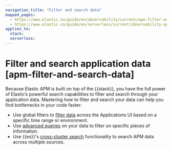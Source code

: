 ```yaml
---
navigation_title: "Filter and search data"
mapped_pages:
  - https://www.elastic.co/guide/en/observability/current/apm-filter-and-search-data.html
  - https://www.elastic.co/guide/en/serverless/current/observability-apm-filter-and-search-data.html
applies_to:
  stack:
  serverless:
---
```


# Filter and search application data [apm-filter-and-search-data]


Because Elastic APM is built on top of the {{stack}}, you have the full power of Elastic’s powerful search capabilities to filter and search through your application data. Mastering how to filter and search your data can help you find bottlenecks in your code faster:

* Use global filters to [filter data](../../../solutions/observability/apps/filter-application-data.md) across the Applications UI based on a specific time range or environment.
* Use [advanced queries](../../../solutions/observability/apps/use-advanced-queries-on-application-data.md) on your data to filter on specific pieces of information.
* Use {{es}}'s [cross-cluster search](../../../solutions/observability/apps/cross-cluster-search-with-application-data.md) functionality to search APM data across multiple sources.